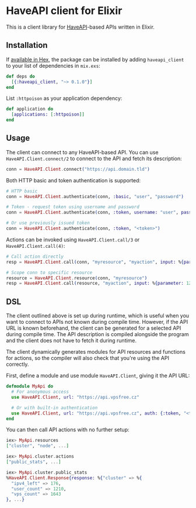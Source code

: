 # HaveAPI client for Elixir
This is a client library for [HaveAPI](https://github.com/vpsfreecz/haveapi)-based
APIs written in Elixir.

## Installation
If [available in Hex](https://hex.pm/docs/publish), the package can be installed
by adding `haveapi_client` to your list of dependencies in `mix.exs`:

```elixir
def deps do
  [{:haveapi_client, "~> 0.1.0"}]
end
```

List `:httpoison` as your application dependency:

```elixir
def application do
  [applications: [:httpoison]]
end
```

## Usage
The client can connect to any HaveAPI-based API. You can use `HaveAPI.Client.connect/2`
to connect to the API and fetch its description:

```elixir
conn = HaveAPI.Client.connect("https://api.domain.tld")
```

Both HTTP basic and token authentication is supported:

```elixir
# HTTP basic
conn = HaveAPI.Client.authenticate(conn, :basic, "user", "password")

# Token - request token using username and password
conn = HaveAPI.Client.authenticate(conn, :token, username: "user", password: "password")

# Or use previously issued token
conn = HaveAPI.Client.authenticate(conn, :token, "<token>")
```

Actions can be invoked using `HaveAPI.Client.call/3` or `HaveAPI.Client.call(4)`:

```elixir
# Call action directly
resp = HaveAPI.Client.call(conn, "myresource", "myaction", input: %{parameter: 123})

# Scope conn to specific resource
resource = HaveAPI.Client.resource(conn, "myresource")
resp = HaveAPI.Client.call(resource, "myaction", input: %{parameter: 123})
```

## DSL
The client outlined above is set up during runtime, which is useful when you want
to connect to APIs not known during compile time. However, if the API URL is known
beforehand, the client can be generated for a selected API during compile time.
The API description is compiled alongside the program and the client does not have
to fetch it during runtime.

The client dynamically generates modules for API resources and functions for
actions, so the compiler will also check that you're using the API correctly.

First, define a module and use module `HaveAPI.Client`, giving it the API URL:

```elixir
defmodule MyApi do
  # For anonymous access
  use HaveAPI.Client, url: "https://api.vpsfree.cz"

  # Or with built-in authentication
  use HaveAPI.Client, url: "https://api.vpsfree.cz", auth: {:token, "<token>"}
end
```

You can then call API actions with no further setup:

```elixir
iex> MyApi.resources
["cluster", "node", ...]

iex> MyApi.cluster.actions
["public_stats", ...]

iex> MyApi.cluster.public_stats
%HaveAPI.Client.Response{response: %{"cluster" => %{
  "ipv4_left" => 176,
  "user_count" => 1210,
  "vps_count" => 1643
}, ...}
```

